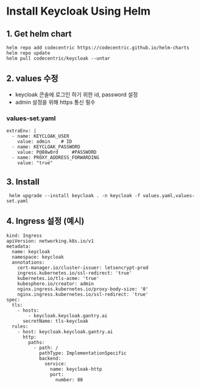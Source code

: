 # Install Keycloak Using Helm

## 1. Get helm chart
```
helm repo add codecentric https://codecentric.github.io/helm-charts
helm repo update
helm pull codecentric/keycloak --untar
```

## 2. values 수정
- keycloak 콘솔에 로그인 하기 위한 id, password 설정
- admin 설정을 위해 https 통신 필수

### values-set.yaml
```
extraEnv: |
  - name: KEYCLOAK_USER
    value: admin	# ID
  - name: KEYCLOAK_PASSWORD
    value: P@88w0rd		#PASSWORD
  - name: PROXY_ADDRESS_FORWARDING
    value: "true"
```

## 3. Install
```
 helm upgrade --install keycloak . -n keycloak -f values.yaml,values-set.yaml
```


## 4. Ingress 설정 (예시)

```
kind: Ingress
apiVersion: networking.k8s.io/v1
metadata:
  name: keycloak
  namespace: keycloak
  annotations:
    cert-manager.io/cluster-issuer: letsencrypt-prod
    ingress.kubernetes.io/ssl-redirect: 'true'
    kubernetes.io/tls-acme: 'true'
    kubesphere.io/creator: admin
    nginx.ingress.kubernetes.io/proxy-body-size: '0'
    nginx.ingress.kubernetes.io/ssl-redirect: 'true'
spec:
  tls:
    - hosts:
        - keycloak.keycloak.gantry.ai
      secretName: tls-keycloak
  rules:
    - host: keycloak.keycloak.gantry.ai
      http:
        paths:
          - path: /
            pathType: ImplementationSpecific
            backend:
              service:
                name: keycloak-http
                port:
                  number: 80
```
